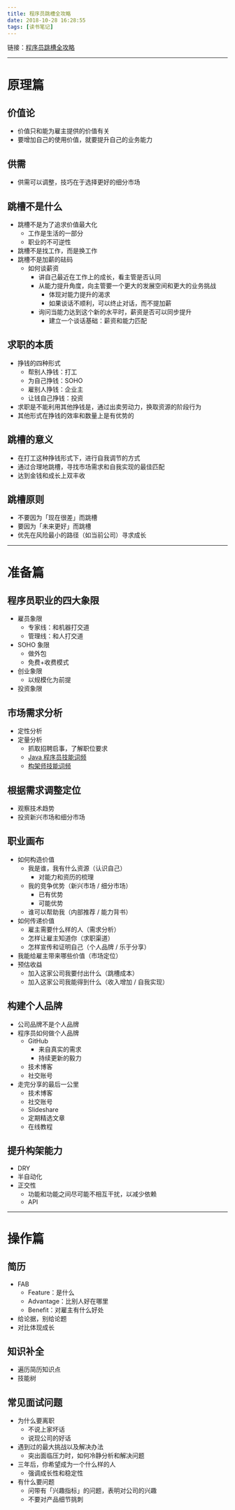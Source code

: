```yaml
---
title: 程序员跳槽全攻略
date: 2018-10-28 16:28:55
tags: [读书笔记]
---
```


链接：[程序员跳槽全攻略](https://read.douban.com/ebook/7611058/)

----

# 原理篇

## 价值论
- 价值只和能为雇主提供的价值有关
- 要增加自己的使用价值，就要提升自己的业务能力

## 供需
- 供需可以调整，技巧在于选择更好的细分市场

## 跳槽不是什么
- 跳槽不是为了追求价值最大化
  - 工作是生活的一部分
  - 职业的不可逆性
- 跳槽不是找工作，而是换工作
- 跳槽不是加薪的砝码
  - 如何谈薪资
    - 讲自己最近在工作上的成长，看主管是否认同
    - 从能力提升角度，向主管要一个更大的发展空间和更大的业务挑战
      - 体现对能力提升的渴求
      - 如果谈话不顺利，可以终止对话，而不提加薪
    - 询问当能力达到这个新的水平时，薪资是否可以同步提升
      - 建立一个谈话基础：薪资和能力匹配

## 求职的本质
- 挣钱的四种形式
  - 帮别人挣钱：打工
  - 为自己挣钱：SOHO
  - 雇别人挣钱：企业主
  - 让钱自己挣钱：投资
- 求职是不能利用其他挣钱是，通过出卖劳动力，换取资源的阶段行为
- 其他形式在挣钱的效率和数量上是有优势的

## 跳槽的意义
- 在打工这种挣钱形式下，进行自我调节的方式
- 通过合理地跳槽，寻找市场需求和自我实现的最佳匹配
- 达到金钱和成长上双丰收

## 跳槽原则
- 不要因为「现在很差」而跳槽
- 要因为「未来更好」而跳槽
- 优先在风险最小的路径（如当前公司）寻求成长

----

# 准备篇

## 程序员职业的四大象限
- 雇员象限
  - 专家线：和机器打交道
  - 管理线：和人打交道
- SOHO 象限
  - 做外包
  - 免费+收费模式
- 创业象限
  - 以规模化为前提
- 投资象限

## 市场需求分析
- 定性分析
- 定量分析
  - 抓取招聘启事，了解职位要求
  - [Java 程序员技能词频](https://github.com/geekcompany/ResumeSample/blob/master/java.md)
  - [构架师技能词频](https://github.com/geekcompany/ResumeSample/blob/master/architect.md)

## 根据需求调整定位
- 观察技术趋势
- 投资新兴市场和细分市场

## 职业画布
- 如何构造价值
  - 我是谁，我有什么资源（认识自己）
    - 对能力和资历的梳理
  - 我的竞争优势（新兴市场 / 细分市场）
    - 已有优势
    - 可能优势
  - 谁可以帮助我（内部推荐 / 能力背书）
- 如何传递价值
  - 雇主需要什么样的人（需求分析）
  - 怎样让雇主知道你（求职渠道）
  - 怎样宣传和证明自己（个人品牌 / 乐于分享）
- 我能给雇主带来哪些价值（市场定位）
- 预估收益
  - 加入这家公司我要付出什么（跳槽成本）
  - 加入这家公司我能得到什么（收入增加 / 自我实现）

## 构建个人品牌
- 公司品牌不是个人品牌
- 程序员如何做个人品牌
  - GitHub
    - 来自真实的需求
    - 持续更新的毅力
  - 技术博客
  - 社交账号
- 走完分享的最后一公里
  - 技术博客
  - 社交账号
  - Slideshare
  - 定期精选文章
  - 在线教程

## 提升构架能力
- DRY
- 半自动化
- 正交性
  - 功能和功能之间尽可能不相互干扰，以减少依赖
  - API

----

# 操作篇

## 简历
- FAB
  - Feature：是什么
  - Advantage：比别人好在哪里
  - Benefit：对雇主有什么好处
- 给论据，别给论题
- 对比体现成长

## 知识补全
- 遍历简历知识点
- 技能树

## 常见面试问题
- 为什么要离职
  - 不说上家坏话
  - 说现公司的好话
- 遇到过的最大挑战以及解决办法
  - 突出面临压力时，如何冷静分析和解决问题
- 三年后，你希望成为一个什么样的人
  - 强调成长性和稳定性
- 有什么要问题
  - 问带有「兴趣指标」的问题，表明对公司的兴趣
  - 不要对产品细节挑刺

